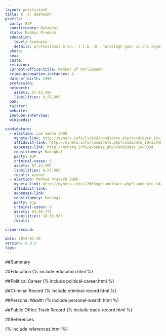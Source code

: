 ```yaml
---
layout: politician2
title: k. d. deshmukh
profile: 
  party: BJP
  constituency: Balaghat
  state: Madhya Pradesh
  education: 
    level: Graduate
    details: professional b.sc., l.l.b. dr. harisingh gaur vi.chi.sagar 1974
  photo: 
  sex: 
  caste: 
  religion: 
  current-office-title: Member of Parliament
  crime-accusation-instances: 0
  date-of-birth: 1950
  profession: 
  networth: 
    assets: 57,43,597
    liabilities: 8,57,805
  pan: 
  twitter: 
  website: 
  youtube-interview: 
  wikipedia: 

candidature: 
  - election: Lok Sabha 2009
    myneta-link: http://myneta.info/ls2009/candidate.php?candidate_id=3334
    affidavit-link: http://myneta.info/candidate.php?candidate_id=3334&scan=original
    expenses-link: http://myneta.info/expense.php?candidate_id=3334
    constituency: Balaghat 
    party: BJP
    criminal-cases: 0
    assets: 57,43,597
    liabilities: 8,57,805
    result: winner 
  - election: Madhya Pradesh 2008
    myneta-link: http://myneta.info//2008mp/candidate.php?candidate_id=36
    affidavit-link: 
    expenses-link: 
    constituency: Katangi 
    party: bjp
    criminal-cases: 0
    assets: 54,69,774
    liabilities: 10,50,985
    result:  

crime-record: 

date: 2014-01-28
version: 0.0.5
tags: 
---
```

##Summary


##Education
{% include education.html %}


##Political Career
{% include political-career.html %}


##Criminal Record
{% include criminal-record.html %}


##Personal Wealth
{% include personal-wealth.html %}


##Public Office Track Record
{% include track-record.html %}


##References


{% include references.html %}